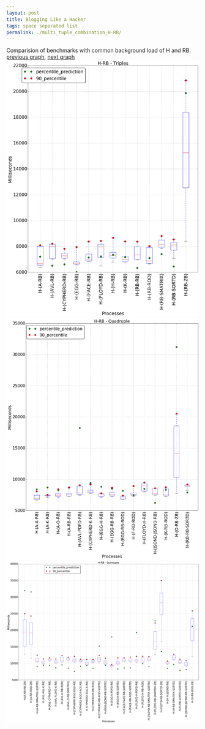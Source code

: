 ```yaml
---
layout: post
title: Blogging Like a Hacker
tags: space separated list
permalink: ./multi_tuple_combination_H-RB/
---
```


Comparision of benchmarks with common background load of H and RB.
[previous graph](./multi_tuple_combination_H-PDFD/), [next graph](./multi_tuple_combination_H-ROD/)
<img src="./images/triple/H/H-RB_box.png" alt="graph figure"><img src="./images/quadruple/H/H-RB_box.png" alt="graph figure"><img src="./images/quintuple/H/H-RB_box.png" alt="graph figure">